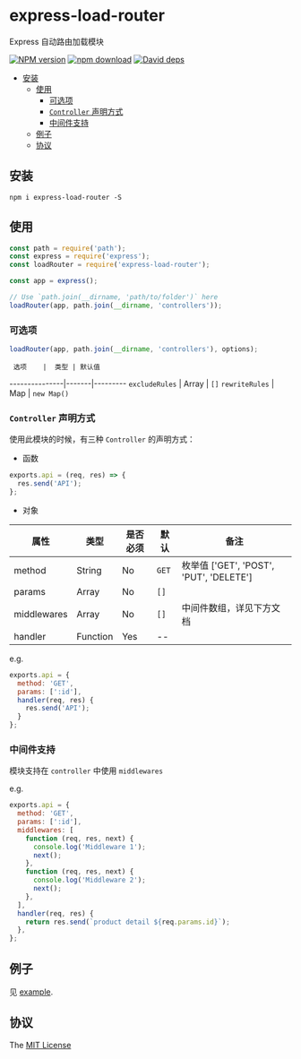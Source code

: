# express-load-router

Express 自动路由加载模块

[![NPM version][npm-image]][npm-url]
[![npm download][download-image]][download-url]
[![David deps][david-image]][david-url]

[npm-image]: https://img.shields.io/npm/v/express-load-router.svg
[npm-url]: https://npmjs.com/package/express-load-router
[download-image]: https://img.shields.io/npm/dm/express-load-router.svg
[download-url]: https://npmjs.com/package/express-load-router
[david-image]: https://img.shields.io/david/SFantasy/express-load-router.svg
[david-url]: https://david-dm.org/SFantasy/express-load-router

- [安装](#%E5%AE%89%E8%A3%85)
  - [使用](#%E4%BD%BF%E7%94%A8)
    - [可选项](#%E5%8F%AF%E9%80%89%E9%A1%B9)
    - [`Controller` 声明方式](#controller-%E5%A3%B0%E6%98%8E%E6%96%B9%E5%BC%8F)
    - [中间件支持](#%E4%B8%AD%E9%97%B4%E4%BB%B6%E6%94%AF%E6%8C%81)
  - [例子](#%E4%BE%8B%E5%AD%90)
  - [协议](#%E5%8D%8F%E8%AE%AE)

## 安装

```
npm i express-load-router -S
```

## 使用

```js
const path = require('path');
const express = require('express');
const loadRouter = require('express-load-router');

const app = express();

// Use `path.join(__dirname, 'path/to/folder')` here
loadRouter(app, path.join(__dirname, 'controllers'));
```

### 可选项

```js
loadRouter(app, path.join(__dirname, 'controllers'), options);
```

     选项    |  类型 | 默认值
---------------|-------|---------
`excludeRules` | Array | `[]`
`rewriteRules` | Map   | `new Map()`

### `Controller` 声明方式

使用此模块的时候，有三种 `Controller` 的声明方式：

- 函数

```js
exports.api = (req, res) => {
  res.send('API');
};
```

- 对象

属性 |  类型  | 是否必须 | 默认 | 备注
---------|--------|----------|---------|-------
method   | String |    No    |  `GET`  | 枚举值 ['GET', 'POST', 'PUT', 'DELETE']
params   | Array  |    No    |  `[]`   |
middlewares | Array | No     |  `[]`   | 中间件数组，详见下方文档
handler  | Function | Yes    |   --    |

e.g.

```js
exports.api = {
  method: 'GET',
  params: [':id'],
  handler(req, res) {
    res.send('API');
  }
};
```

### 中间件支持

模块支持在 `controller` 中使用 `middlewares`

e.g.

```js
exports.api = {
  method: 'GET',
  params: [':id'],
  middlewares: [
    function (req, res, next) {
      console.log('Middleware 1');
      next();
    },
    function (req, res, next) {
      console.log('Middleware 2');
      next();
    },
  ],
  handler(req, res) {
    return res.send(`product detail ${req.params.id}`);
  },
};
```

## 例子

见 [example](example/).

## 协议

The [MIT License](LICENSE)
